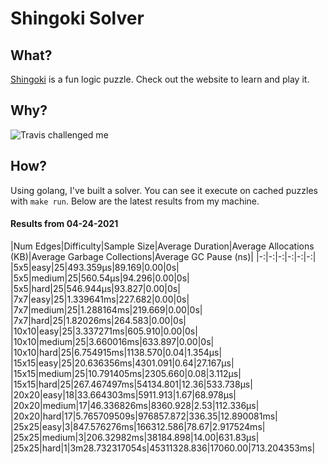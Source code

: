 # Shingoki Solver

## What?
[Shingoki](https://www.puzzle-shingoki.com) is a fun logic puzzle. Check out the website to learn and play it.

## Why?

![Travis challenged me](https://user-images.githubusercontent.com/23204038/112846696-f1f1fb00-906b-11eb-9693-3130ce4e78d7.png)

## How?

Using golang, I've built a solver. You can see it execute on cached puzzles with `make run`. Below are the latest results from my machine.

</startResults>

#### Results from 04-24-2021

|Num Edges|Difficulty|Sample Size|Average Duration|Average Allocations (KB)|Average Garbage Collections|Average GC Pause (ns)|
|-:|-:|-:|-:|-:|-:|
|5x5|easy|25|493.359µs|89.169|0.00|0s|
|5x5|medium|25|560.54µs|94.296|0.00|0s|
|5x5|hard|25|546.944µs|93.827|0.00|0s|
|7x7|easy|25|1.339641ms|227.682|0.00|0s|
|7x7|medium|25|1.288164ms|219.669|0.00|0s|
|7x7|hard|25|1.82026ms|264.583|0.00|0s|
|10x10|easy|25|3.337271ms|605.910|0.00|0s|
|10x10|medium|25|3.660016ms|633.897|0.00|0s|
|10x10|hard|25|6.754915ms|1138.570|0.04|1.354µs|
|15x15|easy|25|20.636356ms|4301.091|0.64|27.167µs|
|15x15|medium|25|10.791405ms|2305.660|0.08|3.112µs|
|15x15|hard|25|267.467497ms|54134.801|12.36|533.738µs|
|20x20|easy|18|33.664303ms|5911.913|1.67|68.978µs|
|20x20|medium|17|46.336826ms|8360.928|2.53|112.336µs|
|20x20|hard|17|5.765709509s|976857.872|336.35|12.890081ms|
|25x25|easy|3|847.576276ms|166312.586|78.67|2.917524ms|
|25x25|medium|3|206.32982ms|38184.898|14.00|631.83µs|
|25x25|hard|1|3m28.732317054s|45311328.836|17060.00|713.204353ms|
